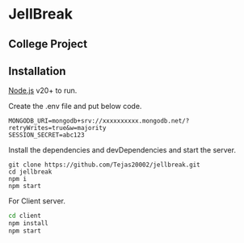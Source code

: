 # JellBreak
## College Project

## Installation

[Node.js](https://nodejs.org/) v20+ to run.

Create the .env file and put below code.

```
MONGODB_URI=mongodb+srv://xxxxxxxxxx.mongodb.net/?retryWrites=true&w=majority
SESSION_SECRET=abc123
```

Install the dependencies and devDependencies and start the server.

```
git clone https://github.com/Tejas20002/jellbreak.git
cd jellbreak
npm i
npm start
```

For Client server.

```sh
cd client 
npm install
npm start
```
